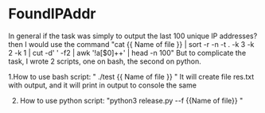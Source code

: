 # FoundIPAddr
In general if the task was simply to output the last 100 unique IP addresses? then I would use the command
"cat {{ Name of file }} | sort -r -n -t . -k 3 -k 2 -k 1 | cut -d' ' -f2 | awk '!a[$0]++' | head -n 100"
But to complicate the task, I wrote 2 scripts, one on bash, the second on python.

1.How to use bash script:
" ./test {{ Name of file }} "
It will create file res.txt with output, and it will print in output to console the same

2. How to use python script:
"python3 release.py  --f {{Name of file}} "
